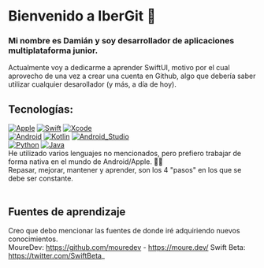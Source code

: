 # Bienvenido a IberGit :vulcan_salute:
### Mi nombre es Damián y soy desarrollador de aplicaciones multiplataforma junior.
Actualmente voy a dedicarme a aprender SwiftUI, motivo por el cual aprovecho de una vez a crear una cuenta en Github, algo que debería saber utilizar cualquier desarollador (y más, a día de hoy).

## Tecnologías:
[![Apple](https://img.shields.io/badge/iOS-999999?style=for-the-badge&logo=apple&logoColor=white&labelColor=101010)]()
[![Swift](https://img.shields.io/badge/Swift-FA7343?style=for-the-badge&logo=swift&logoColor=white&labelColor=101010)]()
[![Xcode](https://img.shields.io/badge/Xcode-1575F9?style=for-the-badge&logo=xcode&logoColor=white&labelColor=101010)]()
</br>
[![Android](https://img.shields.io/badge/Android-3DDC84?style=for-the-badge&logo=android&logoColor=white&labelColor=101010)]()
[![Kotlin](https://img.shields.io/badge/Kotlin-0095D5?style=for-the-badge&logo=kotlin&logoColor=white&labelColor=101010)]()
[![Android_Studio](https://img.shields.io/badge/Android_Studio-3DDC84?style=for-the-badge&logo=android-studio&logoColor=white&labelColor=101010)]()
</br>
[![Python](https://img.shields.io/badge/Python-yellow?style=for-the-badge&logo=python&logoColor=white&labelColor=101010)]()
[![Java](https://img.shields.io/badge/Java-007396?style=for-the-badge&logo=java&logoColor=white&labelColor=101010)]()
</br>
He utilizado varios lenguajes no mencionados, pero prefiero trabajar de forma nativa en el mundo de Android/Apple. :man_technologist:
</br>
Repasar, mejorar, mantener y aprender, son los 4 "pasos" en los que se debe ser constante.
</br>
</br>
 ## Fuentes de aprendizaje
 Creo que debo mencionar las fuentes de donde iré adquiriendo nuevos conocimientos.
 </br>
 MoureDev: https://github.com/mouredev - https://moure.dev/
 Swift Beta: https://twitter.com/SwiftBeta_
<!--
**IberGit/IberGit** is a ✨ _special_ ✨ repository because its `README.md` (this file) appears on your GitHub profile.
# Titulo 1
## Titulo 2
### Titulo 3

emojos: https://github-emoji-picker.rickstaa.dev/

Here are some ideas to get you started:

- 🔭 I’m currently working on ...
- 🌱 I’m currently learning ...
- 👯 I’m looking to collaborate on ...
- 🤔 I’m looking for help with ...
- 💬 Ask me about ...
- 📫 How to reach me: ...
- 😄 Pronouns: ...
- ⚡ Fun fact: ...
-->
